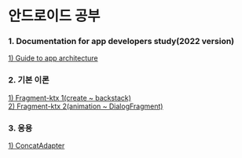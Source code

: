 # 안드로이드 공부
### 1. Documentation for app developers study(2022 version)
[1) Guide to app architecture](https://github.com/justbydev/Android/blob/main/Documentation%20for%20app%20developers/AppArchitecture.md)<br>
### 2. 기본 이론
[1) Fragment-ktx 1(create ~ backstack)](https://github.com/justbydev/Android/blob/main/Theory/Fragment1.md)<br>
[2) Fragment-ktx 2(animation ~ DialogFragment)](https://github.com/justbydev/Android/blob/main/Theory/Fragment2.md)
### 3. 응용
[1) ConcatAdapter](https://github.com/justbydev/Android/blob/main/Application/ConcatAdapter.md)
